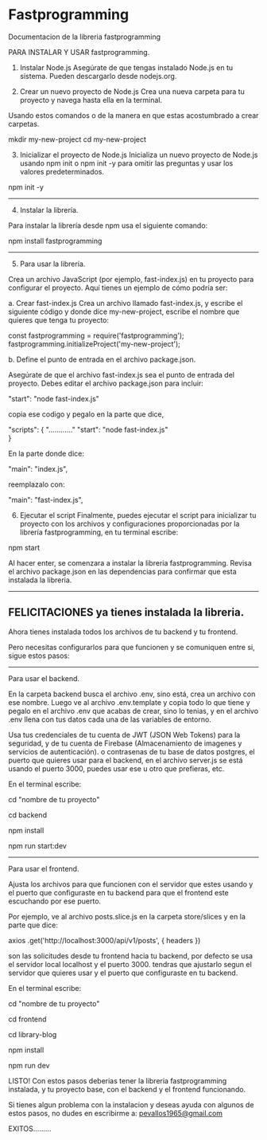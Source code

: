 # Fastprogramming

Documentacion de la libreria fastprogramming

PARA INSTALAR Y USAR fastprogramming.

1. Instalar Node.js
   Asegúrate de que tengas instalado Node.js en tu sistema. Pueden descargarlo desde nodejs.org.

2. Crear un nuevo proyecto de Node.js
   Crea una nueva carpeta para tu proyecto y navega hasta ella en la terminal.

Usando estos comandos o de la manera en que estas acostumbrado a crear carpetas.

mkdir my-new-project
cd my-new-project

3. Inicializar el proyecto de Node.js
   Inicializa un nuevo proyecto de Node.js usando npm init o npm init -y para omitir las preguntas y usar los valores predeterminados.

npm init -y

---

4. Instalar la librería.

Para instalar la librería desde npm usa el siguiente comando:

npm install fastprogramming

---

5. Para usar la librería.

Crea un archivo JavaScript (por ejemplo, fast-index.js) en tu proyecto para configurar el proyecto. Aquí tienes un ejemplo de cómo podría ser:

a. Crear fast-index.js
Crea un archivo llamado fast-index.js, y escribe el siguiente código y donde dice my-new-project, escribe el nombre que quieres que tenga tu proyecto:

const fastprogramming = require('fastprogramming');
fastprogramming.initializeProject('my-new-project');

b. Define el punto de entrada en el archivo package.json.

Asegúrate de que el archivo fast-index.js sea el punto de entrada del proyecto. Debes editar el archivo package.json para incluir:

"start": "node fast-index.js"

copia ese codigo y pegalo en la parte que dice,

"scripts": {
"............"
"start": "node fast-index.js"  
 }

En la parte donde dice:

"main": "index.js",

reemplazalo con:

"main": "fast-index.js",

6. Ejecutar el script
   Finalmente, puedes ejecutar el script para inicializar tu proyecto con los archivos y configuraciones proporcionadas por la librería fastprogramming, en tu terminal escribe:

npm start

Al hacer enter, se comenzara a instalar la libreria fastprogramming.
Revisa el archivo package.json en las dependencias para confirmar que esta instalada la libreria.

---

## FELICITACIONES ya tienes instalada la libreria.

Ahora tienes instalada todos los archivos de tu backend y tu frontend.

Pero necesitas configurarlos para que funcionen y se comuniquen entre si, sigue estos pasos:

---

Para usar el backend.

En la carpeta backend busca el archivo .env, sino está, crea un archivo con ese nombre.
Luego ve al archivo .env.template y copia todo lo que tiene y pegalo en el archivo .env que acabas de crear, sino lo tenias, y en el archivo .env llena con tus datos cada una de las variables de entorno.

Usa tus credenciales de tu cuenta de JWT (JSON Web Tokens) para la seguridad, y de tu cuenta de Firebase (Almacenamiento de imagenes y servicios de autenticación). o contrasenas de tu base de datos postgres, el puerto que quieres usar para el backend, en el archivo server.js se está usando el puerto 3000, puedes usar ese u otro que prefieras, etc.

En el terminal escribe:

cd "nombre de tu proyecto"

cd backend

npm install

npm run start:dev

---

Para usar el frontend.

Ajusta los archivos para que funcionen con el servidor que estes usando y el puerto que configuraste en tu backend para que el frontend este escuchando por ese puerto.

Por ejemplo, ve al archivo posts.slice.js en la carpeta store/slices y en la parte que dice:

axios
.get('http://localhost:3000/api/v1/posts', { headers })

son las solicitudes desde tu frontend hacia tu backend, por defecto se usa el servidor local localhost y el puerto 3000. tendras que ajustarlo segun el servidor que quieres usar y el puerto que configuraste en tu backend.

En el terminal escribe:

cd "nombre de tu proyecto"

cd frontend

cd library-blog

npm install

npm run dev

LISTO! Con estos pasos deberias tener la libreria fastprogramming instalada, y tu proyecto base, con el backend y el frontend funcionando.

Si tienes algun problema con la instalacion y deseas ayuda con algunos de estos pasos, no dudes en escribirme a: pevallos1965@gmail.com

EXITOS.........

